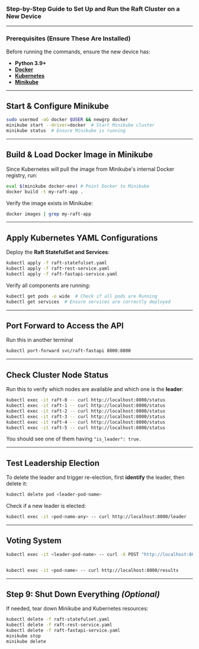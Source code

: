 ### **Step-by-Step Guide to Set Up and Run the Raft Cluster on a New Device**
---

### **Prerequisites (Ensure These Are Installed)**
Before running the commands, ensure the new device has:
- **Python 3.9+**
- **[Docker](https://docs.docker.com/engine/install/ubuntu/)**
- **[Kubernetes](https://kubernetes.io/docs/tasks/tools/install-kubectl-linux/)**
- **[Minikube](https://minikube.sigs.k8s.io/docs/start/?arch=%2Flinux%2Fx86-64%2Fstable%2Fbinary+download)**

---

## **Start & Configure Minikube**
```bash
sudo usermod -aG docker $USER && newgrp docker
minikube start --driver=docker  # Start Minikube cluster
minikube status  # Ensure Minikube is running
```

---

## **Build & Load Docker Image in Minikube**
Since Kubernetes will pull the image from Minikube's internal Docker registry, run:

```bash
eval $(minikube docker-env) # Point Docker to Minikube 
docker build -t my-raft-app .  
```

Verify the image exists in Minikube:
```bash
docker images | grep my-raft-app
```

---

## **Apply Kubernetes YAML Configurations**

Deploy the **Raft StatefulSet and Services**:
```bash
kubectl apply -f raft-statefulset.yaml
kubectl apply -f raft-rest-service.yaml
kubectl apply -f raft-fastapi-service.yaml
```

Verify all components are running:
```bash
kubectl get pods -o wide  # Check if all pods are Running
kubectl get services  # Ensure services are correctly deployed
```

---

##  **Port Forward to Access the API**
Run this in another terminal
```bash
kubectl port-forward svc/raft-fastapi 8000:8000
```

---

##  **Check Cluster Node Status**
Run this to verify which nodes are available and which one is the **leader**:
```bash
kubectl exec -it raft-0 -- curl http://localhost:8000/status
kubectl exec -it raft-1 -- curl http://localhost:8000/status
kubectl exec -it raft-2 -- curl http://localhost:8000/status
kubectl exec -it raft-3 -- curl http://localhost:8000/status
kubectl exec -it raft-4 -- curl http://localhost:8000/status
kubectl exec -it raft-5 -- curl http://localhost:8000/status
```

You should see one of them having `"is_leader": true.`

---

##  **Test Leadership Election**
To delete the leader and trigger re-election, first **identify** the leader, then delete it:
```bash
kubectl delete pod <leader-pod-name>
```

Check if a new leader is elected:
```bash
kubectl exec -it <pod-name-any> -- curl http://localhost:8000/leader
```

---

## **Voting System**

```bash
kubectl exec -it <leader-pod-name> -- curl -X POST "http://localhost:8000/vote" -H "Content-Type: application/json" -d '{"user": "Alice", "candidate": "Bob"}'


kubectl exec -it <pod-name> -- curl http://localhost:8000/results
```

---

##  **Step 9: Shut Down Everything *(Optional)***
If needed, tear down Minikube and Kubernetes resources:

```bash
kubectl delete -f raft-statefulset.yaml
kubectl delete -f raft-rest-service.yaml
kubectl delete -f raft-fastapi-service.yaml
minikube stop
minikube delete
```